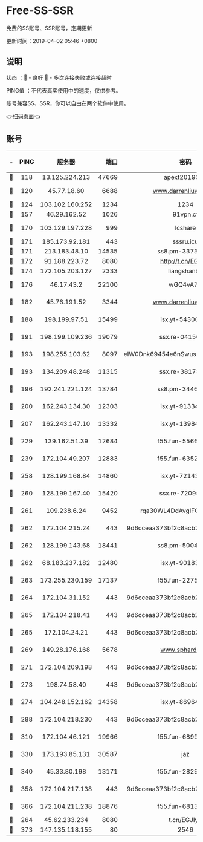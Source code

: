# Free-SS-SSR

免费的SS账号、SSR账号，定期更新

更新时间：2019-04-02 05:46 +0800

## 说明

状态     ：🙂 - 良好 🙁 - 多次连接失败或连接超时

PING值   ：不代表真实使用中的速度，仅供参考。

账号兼容SS、SSR，你可以自由在两个软件中使用。

👉[扫码页面](https://liesauer.github.io/Free-SS-SSR/)👈

## 账号

|-|PING|服务器|端口|密码|加密方式|区域|
|:----:|:----:|:-----:|-----:|:----:|:----:|:----:|
|🙂|118|13.125.224.213|47669|apext2019001|chacha20|KR|
|🙂|120|45.77.18.60|6688|www.darrenliuwei.com|aes-256-cfb|JP|
|🙂|124|103.102.160.252|1234|1234|rc4-md5|JP|
|🙂|157|46.29.162.52|1026|91vpn.cf|rc4-md5|RU|
|🙂|170|103.129.197.228|999|lcshare|aes-256-cfb|CN|
|🙂|171|185.173.92.181|443|sssru.icu|rc4-md5|RU|
|🙂|171|213.183.48.10|14535|ss8.pm-33736221|rc4-md5|RU|
|🙂|172|91.188.223.72|8080|http://t.cn/EGJIyrl|rc4-md5|RU|
|🙂|174|172.105.203.127|2333|liangshanbo|chacha20|JP|
|🙂|176|46.17.43.2|22100|wGQ4vA7D|aes-256-gcm|RU|
|🙂|182|45.76.191.52|3344|www.darrenliuwei.com|aes-256-cfb|AU|
|🙂|188|198.199.97.51|15499|isx.yt-54300855|aes-256-cfb|US|
|🙂|191|198.199.109.236|19079|ssx.re-04150237|aes-256-cfb|US|
|🙂|193|198.255.103.62|8097|eIW0Dnk69454e6nSwuspv9DmS201tQ0D|aes-256-cfb|US|
|🙂|193|134.209.48.248|11315|ssx.re-38173894|aes-256-cfb|US|
|🙂|196|192.241.221.124|13784|ss8.pm-34461522|aes-256-cfb|US|
|🙂|200|162.243.134.30|12303|isx.yt-91334852|aes-256-cfb|US|
|🙂|207|162.243.147.10|13332|isx.yt-13984444|aes-256-cfb|US|
|🙂|229|139.162.51.39|12684|f55.fun-55660117|aes-256-cfb|SG|
|🙂|239|172.104.49.207|12883|f55.fun-63527647|aes-256-cfb|SG|
|🙂|258|128.199.168.84|14860|isx.yt-72143109|aes-256-cfb|SG|
|🙂|260|128.199.167.40|15420|ssx.re-72095229|aes-256-cfb|SG|
|🙂|261|109.238.6.24|9452|rqa30WL4DdAvgIFG6Fs3znzTa|aes-256-cfb|FR|
|🙂|262|172.104.215.24|443|9d6cceaa373bf2c8acb22e60b6a58be6|aes-256-cfb|US|
|🙂|262|128.199.143.68|18441|ss8.pm-50042831|aes-256-cfb|SG|
|🙂|262|68.183.237.182|12480|isx.yt-90183318|aes-256-cfb|SG|
|🙂|263|173.255.230.159|17137|f55.fun-22752790|aes-256-cfb|US|
|🙂|264|172.104.31.152|443|9d6cceaa373bf2c8acb22e60b6a58be6|aes-256-cfb|US|
|🙂|265|172.104.218.41|443|9d6cceaa373bf2c8acb22e60b6a58be6|aes-256-cfb|US|
|🙂|265|172.104.24.21|443|9d6cceaa373bf2c8acb22e60b6a58be6|aes-256-cfb|US|
|🙂|269|149.28.176.168|5678|www.sphard.com|aes-256-cfb|SG|
|🙂|271|172.104.209.198|443|9d6cceaa373bf2c8acb22e60b6a58be6|aes-256-cfb|US|
|🙂|273|198.74.58.40|443|9d6cceaa373bf2c8acb22e60b6a58be6|aes-256-cfb|US|
|🙂|274|104.248.152.162|14358|isx.yt-86964807|aes-256-cfb|SG|
|🙂|288|172.104.218.230|443|9d6cceaa373bf2c8acb22e60b6a58be6|aes-256-cfb|US|
|🙂|310|172.104.46.121|19966|f55.fun-68996821|aes-256-cfb|SG|
|🙂|330|173.193.85.131|30587|jaz|aes-256-cfb|US|
|🙂|340|45.33.80.198|13171|f55.fun-28295578|aes-256-cfb|US|
|🙂|358|172.104.217.138|443|9d6cceaa373bf2c8acb22e60b6a58be6|aes-256-cfb|US|
|🙂|366|172.104.211.238|18876|f55.fun-68130782|aes-256-cfb|US|
|🙂|264|45.62.233.234|8080|t.cn/EGJIyrl|rc4-md5|CA|
|🙁|373|147.135.118.155|80|2546|chacha20|US|
